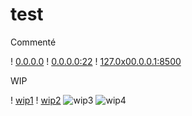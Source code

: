 # test


Commenté

! [0.0.0.0](http://0.0.0.0/ "http://0.0.0.0/")
! [0.0.0.0:22](http://0.0.0.0:22/ "http://0.0.0.0:22/")
! [127.0x00.0.0.1:8500](http://127.0x00.0.0.1:8500/ "http://127.0x00.0.0.1:8500/")

WIP

! [wip1](http://nicob.net/redirbin)
! [wip2](http://requestb.in/1mnpim41?direct_mode)
![wip3](http://requestb.in/1mnpim41?crlf1%0D%0A222)
![wip4](http://req%0D%0Auestb.in/1mnpim41?crlf1%0D%0A222)

